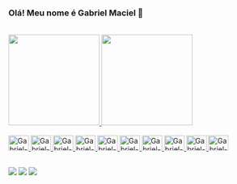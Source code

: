 ### Olá! Meu nome é Gabriel Maciel 👋

<!--
**gabrielmaciel087/gabrielmaciel087** is a ✨ _special_ ✨ repository because its `README.md` (this file) appears on your GitHub profile.

Here are some ideas to get you started:

- 🔭 I’m currently working on ...
- 🌱 I’m currently learning ...
- 👯 I’m looking to collaborate on ...
- 🤔 I’m looking for help with ...
- 💬 Ask me about ...
- 📫 How to reach me: ...
- 😄 Pronouns: ...
- ⚡ Fun fact: ...
-->
<br>
<div>
  <a href="https://github.com/gabrielmaciel087">
  <img height="180cm" src="https://github-readme-stats.vercel.app/api?username=gabrielmaciel087&show_icons=true&theme=dracula&include_all_commits=true&count_private=true">
  <img height="180cm" src="https://github-readme-stats.vercel.app/api/top-langs/?username=gabrielmaciel087&layout=compact&langs_count=5&theme=dracula">
</div>
<br>
<div>
  <img alt="Gabriel-HTML" height="30" width="40" src="https://cdn.jsdelivr.net/gh/devicons/devicon/icons/html5/html5-plain.svg">
  <img alt="Gabriel-CSS" height="30" width="40" src="https://cdn.jsdelivr.net/gh/devicons/devicon/icons/css3/css3-plain.svg">
  <img alt="Gabriel-JS" height="30" width="40" src="https://cdn.jsdelivr.net/gh/devicons/devicon/icons/javascript/javascript-plain.svg">
  <img alt="Gabriel-TS" height="30" width="40" src="https://cdn.jsdelivr.net/gh/devicons/devicon/icons/typescript/typescript-plain.svg">
  <img alt="Gabriel-NodeJS" height="30" width="40" src="https://cdn.jsdelivr.net/gh/devicons/devicon/icons/nodejs/nodejs-original.svg">
  <img alt="Gabriel-VueJS" height="30" width="40" src="https://cdn.jsdelivr.net/gh/devicons/devicon/icons/vuejs/vuejs-original.svg">
  <img alt="Gabriel-C" height="30" width="40" src="https://cdn.jsdelivr.net/gh/devicons/devicon/icons/c/c-plain.svg">
  <img alt="Gabriel-Java" height="30" width="40" src="https://cdn.jsdelivr.net/gh/devicons/devicon/icons/java/java-original.svg">
  <img alt="Gabriel-MySQL" height="30" width="40" src="https://cdn.jsdelivr.net/gh/devicons/devicon/icons/mysql/mysql-plain.svg">
  <img alt="Gabriel-MySQL" height="30" width="40" src="https://cdn.jsdelivr.net/gh/devicons/devicon/icons/postgresql/postgresql-plain.svg">
</div>
  
##

<div> 
  <a href="https://instagram.com/maciel_011" target="_blank"><img src="https://img.shields.io/badge/-Instagram-%23E4405F?style=for-the-badge&logo=instagram&logoColor=white" target="_blank"></a>
  <a href="mailto:gabrielmaciel011.gm@gmail.com"><img src="https://img.shields.io/badge/-Gmail-%23333?style=for-the-badge&logo=gmail&logoColor=white" target="_blank"></a>
  <a href="https://www.linkedin.com/in/gabriel-maciel-976600231?lipi=urn%3Ali%3Apage%3Ad_flagship3_profile_view_base_contact_details%3B7K8j7RXpSbWAeLOzjfL9sw%3D%3D"><img src="https://img.shields.io/badge/LinkedIn-0077B5?style=for-the-badge&logo=linkedin&logoColor=white">
  
</div>
